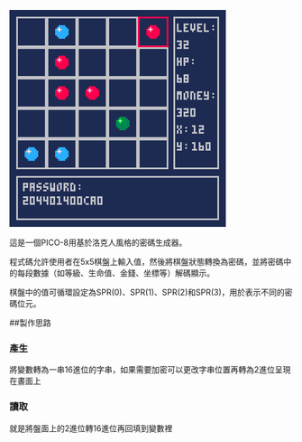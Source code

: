 ![](https://github.com/tupochang/Pico-8-big5/blob/main/Image/rockmanpassword.png)


這是一個PICO-8用基於洛克人風格的密碼生成器。


程式碼允許使用者在5x5棋盤上輸入值，然後將棋盤狀態轉換為密碼，並將密碼中的每段數據（如等級、生命值、金錢、坐標等）解碼顯示。


棋盤中的值可循環設定為SPR(0)、SPR(1)、SPR(2)和SPR(3)，用於表示不同的密碼位元。

##製作思路
### 產生
將變數轉為一串16進位的字串，如果需要加密可以更改字串位置再轉為2進位呈現在畫面上
### 讀取
就是將盤面上的2進位轉16進位再回填到變數裡
